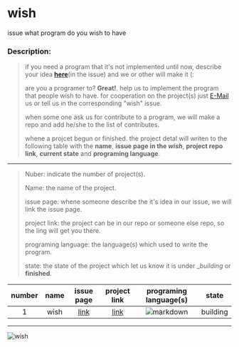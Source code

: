 # wish
issue what program do you wish to have


### Description:
>
> if you need a program that it's not implemented until now, describe your idea **[here](https://github.com/DistroTEAM/wish/issues/new)**(in the issue) and we or other will make it (:
>
> are you a programer to? __Great!__. help us to implement the program that people wish to have. for cooperation on the project(s) just [E-Mail](https://mail.google.com/mail/u/0/#inbox?compose=new) us or tell us in the corresponding "wish" issue.
>
> when some one ask us for contribute to a program, we will make a repo and add he/she to the list of contributes.
>
> whene a projcet begun or finished. the project detal will writen to the following table with the __name__, __issue page in the *wish*__, __project repo link__, __current state__ and __programing language__.

---

> Nuber: indicate the number of project(s).
> 
> Name: the name of the project.
> 
> issue page: whene someone describe the it's idea in our issue, we will link the issue page.
> 
> project link: the project can be in our repo or someone else repo, so the ling will get you there.
> 
> programing language: the language(s) which used to write the program.
> 
> state: the state of the project which let us know it is under __building_ or __finished__.

| number | name | issue page | project link | programing language(s) | state |
|:------:|:----:|:----------:|:------------:|:----------------------:|:-------------:|
| 1 | wish | [link](https://github.com/DistroTEAM/wish/issues/) |[link](https://github.com/DistroTEAM/wish)| ![markdown](https://s4.uupload.ir/files/md_xae5.png) | building |

---
![wish](https://s4.uupload.ir/files/wish_lfa3.jpg)
